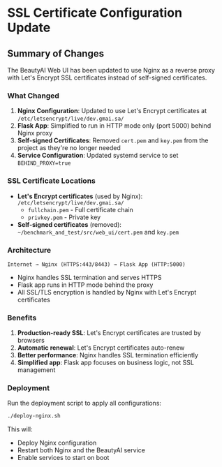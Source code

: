# SSL Certificate Configuration Update

## Summary of Changes

The BeautyAI Web UI has been updated to use Nginx as a reverse proxy with Let's Encrypt SSL certificates instead of self-signed certificates.

### What Changed

1. **Nginx Configuration**: Updated to use Let's Encrypt certificates at `/etc/letsencrypt/live/dev.gmai.sa/`
2. **Flask App**: Simplified to run in HTTP mode only (port 5000) behind Nginx proxy
3. **Self-signed Certificates**: Removed `cert.pem` and `key.pem` from the project as they're no longer needed
4. **Service Configuration**: Updated systemd service to set `BEHIND_PROXY=true`

### SSL Certificate Locations

- **Let's Encrypt certificates** (used by Nginx): `/etc/letsencrypt/live/dev.gmai.sa/`
  - `fullchain.pem` - Full certificate chain
  - `privkey.pem` - Private key
- **Self-signed certificates** (removed): `~/benchmark_and_test/src/web_ui/cert.pem` and `key.pem`

### Architecture

```
Internet → Nginx (HTTPS:443/8443) → Flask App (HTTP:5000)
```

- Nginx handles SSL termination and serves HTTPS
- Flask app runs in HTTP mode behind the proxy
- All SSL/TLS encryption is handled by Nginx with Let's Encrypt certificates

### Benefits

1. **Production-ready SSL**: Let's Encrypt certificates are trusted by browsers
2. **Automatic renewal**: Let's Encrypt certificates auto-renew
3. **Better performance**: Nginx handles SSL termination efficiently
4. **Simplified app**: Flask app focuses on business logic, not SSL management

### Deployment

Run the deployment script to apply all configurations:
```bash
./deploy-nginx.sh
```

This will:
- Deploy Nginx configuration
- Restart both Nginx and the BeautyAI service
- Enable services to start on boot
